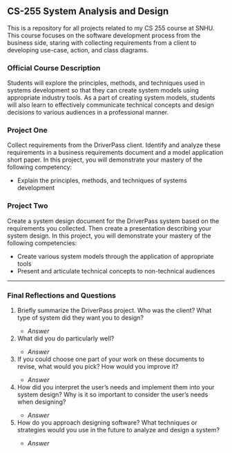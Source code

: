 <h2>CS-255 System Analysis and Design</h2>

<p>This is a repository for all projects related to my CS 255 course at SNHU. This course focuses on the software development process from the business side, staring with collecting requirements from a client to developing use-case, action, and class diagrams.</p>

<h3>Official Course Description</h3>
<p>Students will explore the principles, methods, and techniques used in systems development so that they can create system models using appropriate industry tools. As a part of creating system models, students will also learn to effectively communicate technical concepts and design decisions to various audiences in a professional manner.</p> 

<h3>Project One</h3>
<p>Collect requirements from the DriverPass client. Identify and analyze these requirements in a business requirements document and a model application short paper. In this project, you will demonstrate your mastery of the following competency:<ul><li>Explain the principles, methods, and 
techniques of systems development</li></ul> </p>



<h3>Project Two</h3>
<p>Create a system design document for the DriverPass system based on the requirements you collected. Then create a presentation describing your system design. In this project, you will demonstrate your mastery of the following competencies: 
  <ul>
    <li>Create various system models through the application of appropriate tools</li>
    <li>Present and articulate technical concepts to non-technical audiences</li>
  </ul>
</p>

<hr>

<h3>Final Reflections and Questions</h3>

<p>
  
  <ol>
    <li>Briefly summarize the DriverPass project. Who was the client? What type of system did they want you to design?</li>
    <ul><li><em>Answer</em></li></ul>
    <li>What did you do particularly well?</li>
    <ul><li><em>Answer</em></li></ul>
    <li>If you could choose one part of your work on these documents to revise, what would you pick? How would you improve it?</li>
    <ul><li><em>Answer</em></li></ul>
    <li>How did you interpret the user’s needs and implement them into your system design? Why is it so important to consider the user’s needs when designing?</li>
    <ul><li><em>Answer</em></li></ul>
    <li>How do you approach designing software? What techniques or strategies would you use in the future to analyze and design a system?</li>
    <ul><li><em>Answer</em></li></ul>
  </ol>
</p>


